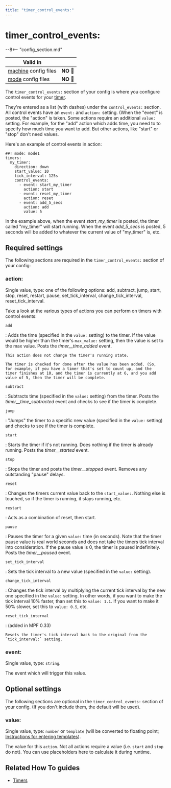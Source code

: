 ```yaml
---
title: "timer_control_events:"
---
```


# timer_control_events:


--8<-- "config_section.md"

| Valid in | |
|-----|:----:|
|[machine](instructions/machine_config.md) config files |**NO** :no_entry_sign:|
|[mode](instructions/mode_config.md) config files|**NO** :no_entry_sign:|

The `timer_control_events:` section of your config is where you
configure control events for your [timer](timers.md).

They're entered as a list (with dashes) under the `control_events:`
section. All control events have an `event:` and `action:` setting.
(When the "event" is posted, the "action" is taken. Some actions
require an additional `value:` setting. For example, for the "add"
action which adds time, you need to to specify how much time you want to
add. But other actions, like "start" or "stop" don't need values.

Here's an example of control events in action:

``` mpf-config
##! mode: mode1
timers:
  my_timer:
    direction: down
    start_value: 10
    tick_interval: 125s
    control_events:
      - event: start_my_timer
        action: start
      - event: reset_my_timer
        action: reset
      - event: add_5_secs
        action: add
        value: 5
```

In the example above, when the event *start_my_timer* is posted, the
timer called "my_timer" will start running. When the event
*add_5_secs* is posted, 5 seconds will be added to whatever the current
value of "my_timer" is, etc.

## Required settings

The following sections are required in the `timer_control_events:`
section of your config:

### action:

Single value, type: one of the following options: add, subtract, jump,
start, stop, reset, restart, pause, set_tick_interval,
change_tick_interval, reset_tick_interval.

Take a look at the various types of actions you can perform on timers
with control events:

`add`

:   Adds the time (specified in the `value:` setting) to the timer. If
    the value would be higher than the timer's `max_value:` setting,
    then the value is set to the max value. Posts the
    *timer_<name>_time_added* event.

    This action does not change the timer's running state.

    The timer is checked for done after the value has been added. (So,
    for example, if you have a timer that's set to count up, and the
    timer finishes at 10, and the timer is currently at 6, and you add
    value of 5, then the timer will be complete.

`subtract`

:   Subtracts time (specified in the `value:` setting) from the timer.
    Posts the *timer_<name>_time_subtracted* event and checks to see
    if the timer is complete.

`jump`

:   "Jumps" the timer to a specific new value (specified in the
    `value:` setting) and checks to see if the timer is complete.

`start`

:   Starts the timer if it's not running. Does nothing if the timer is
    already running. Posts the *timer_<name>_started* event.

`stop`

:   Stops the timer and posts the *timer_<name>_stopped* event.
    Removes any outstanding "pause" delays.

`reset`

:   Changes the timers current value back to the `start_value:`. Nothing
    else is touched, so if the timer is running, it stays running, etc.

`restart`

:   Acts as a combination of reset, then start.

`pause`

:   Pauses the timer for a given `value:` time (in seconds). Note that
    the timer pause value is real world seconds and does not take the
    timers tick interval into consideration. If the pause value is 0,
    the timer is paused indefinitely. Posts the
    *timer_<name>_paused* event.

`set_tick_interval`

:   Sets the tick interval to a new value (specified in the `value:`
    setting).

`change_tick_interval`

:   Changes the tick interval by multiplying the current tick interval
    by the new one specified in the `value:` setting. In other words, if
    you want to make the tick interval 10% faster, than set this to
    `value: 1.1`. If you want to make it 50% slower, set this to
    `value: 0.5`, etc.

`reset_tick_interval`

:   (added in MPF 0.33)

    Resets the timer's tick interval back to the original from the
    `tick_interval:` setting.

### event:

Single value, type: `string`.

The event which will trigger this value.

## Optional settings

The following sections are optional in the `timer_control_events:`
section of your config. (If you don't include them, the default will be
used).

### value:

Single value, type: `number` or `template` (will be converted to
floating point;
[Instructions for entering templates](instructions/dynamic_values.md)).

The value for this `action`. Not all actions require a value (i.e.
`start` and `stop` do not). You can use placeholders here to calculate
it during runtime.

## Related How To guides

* [Timers](../game_logic/timers.md)
